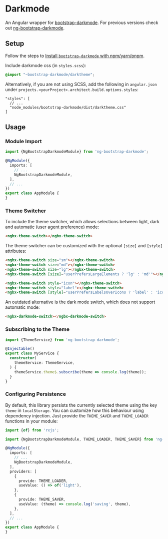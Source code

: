# Darkmode

An Angular wrapper for [bootstrap-darkmode](https://github.com/Clashsoft/bootstrap-darkmode).
For previous versions check out [ng-bootstrap-darkmode](https://github.com/Clashsoft/ng-bootstrap-darkmode).

## Setup

Follow the steps to [Install `bootstrap-darkmode` with npm/yarn/pnpm](https://github.com/Clashsoft/bootstrap-darkmode#with-npmyarnpnpm).

Include darkmode css (in `styles.scss`):

```scss
@import "~bootstrap-darkmode/darktheme";
```

Alternatively, if you are not using SCSS, add the following in `angular.json` under `projects.<yourProject>.architect.build.options.styles`:

```json5
"styles": [
  // ...
  "node_modules/bootstrap-darkmode/dist/darktheme.css"
]
```

## Usage

### Module Import

```typescript
import {NgBootstrapDarkmodeModule} from 'ng-bootstrap-darkmode';

@NgModule({
  imports: [
    // ...
    NgBootstrapDarkmodeModule,
  ],
  // ...
})
export class AppModule {
}
```

### Theme Switcher

To include the theme switcher, which allows selections between light, dark and automatic (user agent preference) mode:

```html
<ngbx-theme-switch></ngbx-theme-switch>
```

The theme switcher can be customized with the optional `[size]` and `[style]` attributes:

```html
<ngbx-theme-switch size="sm"></ngbx-theme-switch>
<ngbx-theme-switch size="md"></ngbx-theme-switch>
<ngbx-theme-switch size="lg"></ngbx-theme-switch>
<ngbx-theme-switch [size]="userPrefersLargeElements ? 'lg' : 'md'"></ngbx-theme-switch>

<ngbx-theme-switch style="icon"></ngbx-theme-switch>
<ngbx-theme-switch style="label"></ngbx-theme-switch>
<ngbx-theme-switch [style]="userPrefersLabelsOverIcons ? 'label' : 'icon'"></ngbx-theme-switch>
```

An outdated alternative is the dark mode switch, which does not support automatic mode:

```html
<ngbx-darkmode-switch></ngbx-darkmode-switch>
```

### Subscribing to the Theme

```typescript
import {ThemeService} from 'ng-bootstrap-darkmode';

@Injectable()
export class MyService {
  constructor(
    themeService: ThemeService,
  ) {
    themeService.theme$.subscribe(theme => console.log(theme));
  }
}
```

### Configuring Persistence

By default, this library persists the currently selected theme using the key `theme` in `localStorage`.
You can customize how this behaviour using dependency injection.
Just provide the `THEME_SAVER` and `THEME_LOADER` functions in your module:

```typescript
import {of} from 'rxjs';

import {NgBootstrapDarkmodeModule, THEME_LOADER, THEME_SAVER} from 'ng-bootstrap-darkmode';

@NgModule({
  imports: [
    // ...
    NgBootstrapDarkmodeModule,
  ],
  providers: [
    {
      provide: THEME_LOADER,
      useValue: () => of('light'),
    },
    {
      provide: THEME_SAVER,
      useValue: (theme) => console.log('saving', theme),
    },
  ],
  // ...
})
export class AppModule {
}
```
